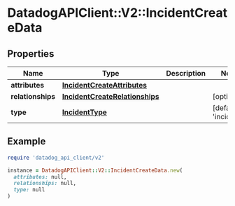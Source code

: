 # DatadogAPIClient::V2::IncidentCreateData

## Properties

| Name              | Type                                                              | Description | Notes                            |
| ----------------- | ----------------------------------------------------------------- | ----------- | -------------------------------- |
| **attributes**    | [**IncidentCreateAttributes**](IncidentCreateAttributes.md)       |             |                                  |
| **relationships** | [**IncidentCreateRelationships**](IncidentCreateRelationships.md) |             | [optional]                       |
| **type**          | [**IncidentType**](IncidentType.md)                               |             | [default to &#39;incidents&#39;] |

## Example

```ruby
require 'datadog_api_client/v2'

instance = DatadogAPIClient::V2::IncidentCreateData.new(
  attributes: null,
  relationships: null,
  type: null
)
```
